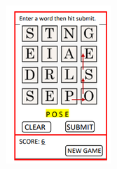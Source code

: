 ![boggle directions](https://github.com/bui-jeremy/JeremyBui-SimpleBoggle/blob/master/boggle_directions.png)

